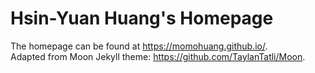 # Hsin-Yuan Huang's Homepage

The homepage can be found at https://momohuang.github.io/.  
Adapted from Moon Jekyll theme: https://github.com/TaylanTatli/Moon.
